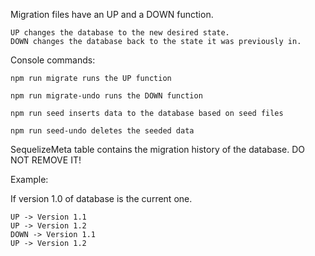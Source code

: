 Migration files have an UP and a DOWN function.


```
UP changes the database to the new desired state.
DOWN changes the database back to the state it was previously in.
```

Console commands:

```
npm run migrate runs the UP function

npm run migrate-undo runs the DOWN function

npm run seed inserts data to the database based on seed files

npm run seed-undo deletes the seeded data
```

SequelizeMeta table contains the migration history of the database. DO NOT REMOVE IT!

Example:

If version 1.0 of database is the current one.


```
UP -> Version 1.1
UP -> Version 1.2
DOWN -> Version 1.1
UP -> Version 1.2
```
